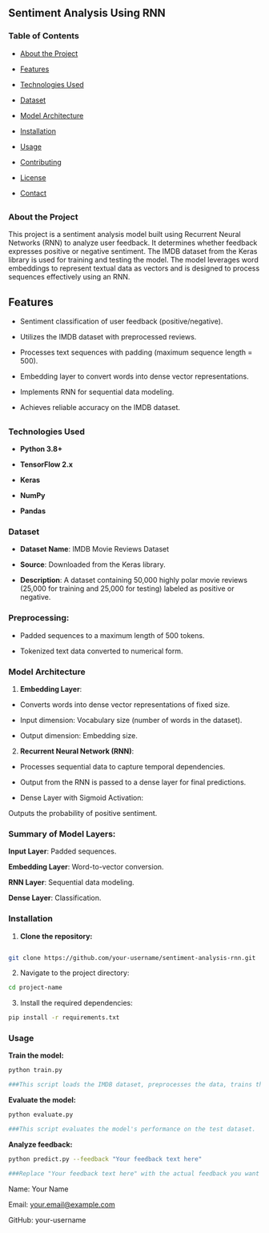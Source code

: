 <h2>Sentiment Analysis Using RNN</h2>

<h3>Table of Contents</h3>

- [About the Project](#abouttheproject)

- [Features](#features)

- [Technologies Used](#technologiesused)

- [Dataset](#dataset)

- [Model Architecture](#modelartichecture)

- [Installation](#installation)

- [Usage](#usage)

- [Contributing](#Contributing)

- [License](#License)

- [Contact](#Contact)

## <h3>About the Project</h3>

This project is a sentiment analysis model built using Recurrent Neural Networks (RNN) to analyze user feedback. It determines whether feedback expresses positive or negative sentiment. The IMDB dataset from the Keras library is used for training and testing the model. The model leverages word embeddings to represent textual data as vectors and is designed to process sequences effectively using an RNN.

## Features

- Sentiment classification of user feedback (positive/negative).

- Utilizes the IMDB dataset with preprocessed reviews.

- Processes text sequences with padding (maximum sequence length = 500).

- Embedding layer to convert words into dense vector representations.

- Implements RNN for sequential data modeling.

- Achieves reliable accuracy on the IMDB dataset.

## <h3>Technologies Used</h3>

+ <b>Python 3.8+

+ TensorFlow 2.x

+ Keras

+ NumPy

+ Pandas</b>

<h3>Dataset</h3>

+ <b>Dataset Name</b>: IMDB Movie Reviews Dataset

+ <b>Source</b>: Downloaded from the Keras library.

+ <b>Description</b>: A dataset containing 50,000 highly polar movie reviews (25,000 for training and 25,000 for testing) labeled as positive or negative.

<h3>Preprocessing:</h3>

+ Padded sequences to a maximum length of 500 tokens.

+ Tokenized text data converted to numerical form.

<h3>Model Architecture</h3>

1. <b>Embedding Layer</b>:

  + Converts words into dense vector representations of fixed size.

  + Input dimension: Vocabulary size (number of words in the dataset).

  + Output dimension: Embedding size.

2. <b>Recurrent Neural Network (RNN)</b>:

  + Processes sequential data to capture temporal dependencies.

  + Output from the RNN is passed to a dense layer for final predictions.

  + Dense Layer with Sigmoid Activation:

Outputs the probability of positive sentiment.

<h3>Summary of Model Layers:</h3>

<b>Input Layer</b>: Padded sequences.

<b>Embedding Layer</b>: Word-to-vector conversion.

<b>RNN Layer</b>: Sequential data modeling.

<b>Dense Layer</b>: Classification.

<h3>Installation</h3>

1. <b>Clone the repository:</b>
```bash

git clone https://github.com/your-username/sentiment-analysis-rnn.git
```

2. Navigate to the project directory:
```bash
cd project-name
```

3. Install the required dependencies:
```bash
pip install -r requirements.txt
```
<h3>Usage</h3>

<b>Train the model:</b>
```bash
python train.py

###This script loads the IMDB dataset, preprocesses the data, trains the RNN model, and saves the trained model.
```
<b>Evaluate the model:</b>
```bash
python evaluate.py

###This script evaluates the model's performance on the test dataset.
```
<b>Analyze feedback:</b>
```bash
python predict.py --feedback "Your feedback text here"

###Replace "Your feedback text here" with the actual feedback you want to analyze.
```

Name: Your Name

Email: your.email@example.com

GitHub: your-username
